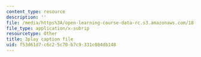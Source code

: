 ```yaml
---
content_type: resource
description: ''
file: /media/https%3A/open-learning-course-data-rc.s3.amazonaws.com/18-650-statistics-for-applications-fall-2016/f53d61d7c6c25c70b7c9331c084db148_rLlZpnT02ZU.vtt
file_type: application/x-subrip
resourcetype: Other
title: 3play caption file
uid: f53d61d7-c6c2-5c70-b7c9-331c084db148
---
```

